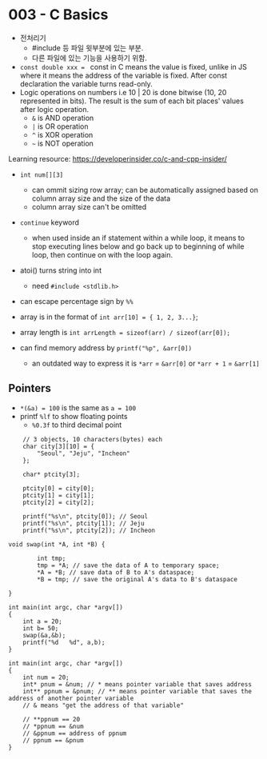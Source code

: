 # 003 - C Basics

- 전처리기
	- #include <iostream> 등 파일 윗부분에 있는 부분.
	- 다른 파일에 있는 기능을 사용하기 위함.
- `const double xxx = ` const in C means the value is fixed, unlike in JS where it means the address of the variable is fixed. After const declaration the variable turns read-only.
- Logic operations on numbers i.e 10 | 20 is done bitwise (10, 20 represented in bits). The result is the sum of each bit places' values after logic operation.
	- `&` is AND operation
	- `|` is OR operation
	- `^` is XOR operation
	- `~` is NOT operation

Learning resource: https://developerinsider.co/c-and-cpp-insider/

- `int num[][3]`
	- can ommit sizing row array; can be automatically assigned based on column array size and the size of the data
	- column array size can't be omitted
- `continue` keyword
	- when used inside an if statement within a while loop, it means to stop executing lines below and go back up to beginning of while loop, then continue on with the loop again.

- atoi() turns string into int
	- need `#include <stdlib.h>`
- can escape percentage sign by `%%`
- array is in the format of `int arr[10] = { 1, 2, 3...}`;
- array length is `int arrLength = sizeof(arr) / sizeof(arr[0]);`
- can find memory address by `printf("%p", &arr[0])`
	- an outdated way to express it is `*arr` = `&arr[0]` or `*arr + 1` = `&arr[1]`

## Pointers
- `*(&a) = 100` is the same as `a = 100`
- printf `%lf` to show floating points
  - `%0.3f` to third decimal point


```
	// 3 objects, 10 characters(bytes) each
	char city[3][10] = {
		"Seoul", "Jeju", "Incheon"
	};
	
	char* ptcity[3];
	
	ptcity[0] = city[0];
	ptcity[1] = city[1];
	ptcity[2] = city[2];
	
	printf("%s\n", ptcity[0]); // Seoul
	printf("%s\n", ptcity[1]); // Jeju
	printf("%s\n", ptcity[2]); // Incheon

```

```
void swap(int *A, int *B) {

		int tmp;
		tmp = *A; // save the data of A to temporary space;
		*A = *B; // save data of B to A's dataspace;
		*B = tmp; // save the original A's data to B's dataspace

}

int main(int argc, char *argv[])
{
	int a = 20;
	int b= 50;
	swap(&a,&b);
	printf("%d   %d", a,b);
}

```

```
int main(int argc, char *argv[])
{
	int num = 20;
	int* pnum = &num; // * means pointer variable that saves address
	int** ppnum = &pnum; // ** means pointer variable that saves the address of another pointer variable
    // & means "get the address of that variable"

	// **ppnum == 20
	// *ppnum == &num
	// &ppnum == address of ppnum
	// ppnum == &pnum
}

```